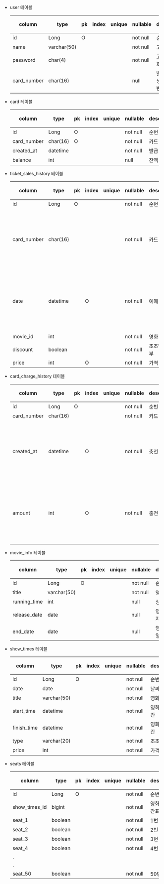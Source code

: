 - user 테이블

  | column | type | pk | index | unique | nullable | description | 비고 |
  |---| --- | --- | --- | --- | --- | --- | --- |
  | id | Long | O |  |  | not null | 순번 |  |
  | name | varchar(50) |  |  |  | not null | 고객 이름 |  |
  | password | char(4) |  |  |  | not null | 고객 비밀번호 |  |
  | card_number | char(16) |  |  |  | null | 발급 신청 후 생성 될 카드 번호 |  |

- card 테이블

  | column      | type | pk | index | unique | nullable | description | 비고 |
  | --- | --- | --- | --- | --- | --- | --- | --- |
  | id          | Long | O |  |  | not null | 순번 |  |
  | card_number | char(16) | O |  |  | not null | 카드 번호 |  |
  | created_at           | datetime |  |  |  | not null | 발급 일자 |  |
  | balance     | int |  |  |  | null | 잔액 |  |

- ticket_sales_history 테이블

  | column | type | pk | index | unique | nullable | description | 비고 |
  | --- | --- | --- | --- | --- | --- | --- | --- |
  | id | Long | O |  |  | not null | 순번 |  |
  | card_number | char(16) |  |  |  | not null | 카드 번호 | 일일 매출 현황 필요 |
  | date | datetime |  | O |  | not null | 예매 일자 | 일일 매출 현황 필요 |
  | movie_id | int |  |  |  | not null | 영화 id |  |
  | discount | boolean |  |  |  | not null | 조조할인 여부 |  |
  | price | int |  | O |  | not null | 가격 |  |

- card_charge_history 테이블

  | column      | type | pk | index | unique | nullable | description | 비고 |
  | --- | --- | --- | --- | --- | --- | --- | --- |
  | id          | Long | O |  |  | not null | 순번 |  |
  | card_number | char(16) |  |  |  | not null | 카드 번호 |  |
  | created_at  | datetime |  | O |  | not null | 충전 일자 | 일일 매출 현황 필요 |
  | amount      | int |  | O |  | not null | 충전 금액 | 일일 매출 현황 필요 |

- movie_info 테이블

  | column | type | pk | index | unique | nullable | description | 비고 |
  | --- | --- | --- | --- | --- | --- | --- | --- |
  | id | Long | O |  |  | not null | 순번 |  |
  | title | varchar(50) |  |  |  | not null | 영화 제목 |  |
  | running_time | int |  |  |  | null | 상영 시간 |  |
  | release_date | date |  |  |  | null | 영화 개봉 일자 |  |
  | end_date | date |  |  |  | null | 영화 내리는 일자 |  |

- show_times 테이블

  | column | type | pk | index | unique | nullable | description | 비고 |
  | --- | --- | --- | --- | --- | --- | --- | --- |
  | id | Long | O |  |  | not null | 순번 |  |
  | date | date |  |  |  | not null | 날짜 |  |
  | title | varchar(50) |  |  |  | not null | 영화 제목 |  |
  | start_time | datetime |  |  |  | not null | 영화 시작 시간 |  |
  | finish_time | datetime |  |  |  | not null | 영화 종료 시간 |  |
  | type | varchar(20) |  |  |  | not null | 조조/보통 |  |
  | price | int |  |  |  | not null | 가격 |  |

- seats 테이블

  | column | type | pk | index | unique | nullable | description | 비고 |
  | --- | --- | --- | --- | --- | --- | --- | --- |
  | id | Long | O |  |  | not null | 순번 |  |
  | show_times_id | bigint |  |  |  | not null | 영화 상영 시간표 id |  |
  | seat_1 | boolean |  |  |  | not null | 1번 자리 |  |
  | seat_2 | boolean |  |  |  | not null | 2번 자리 |  |
  | seat_3 | boolean |  |  |  | not null | 3번 자리 |  |
  | seat_4 | boolean |  |  |  | not null | 4번 자리 |  |
  | . |  |  |  |  |  |  |  |
  | . |  |  |  |  |  |  |  |
  | seat_50 | boolean |  |  |  | not null | 50번 자리 |  |
